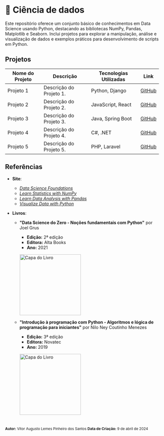 # 📘 Ciência de dados

Este repositório oferece um conjunto básico de conhecimentos em Data Science usando Python, destacando as bibliotecas NumPy, Pandas, Matplotlib e Seaborn. Inclui projetos para explorar a manipulação, análise e visualização de dados e exemplos práticos para desenvolvimento de scripts em Python.

## Projetos

| Nome do Projeto | Descrição | Tecnologias Utilizadas | Link |
|-----------------|-----------|------------------------|------|
| Projeto 1       | Descrição do Projeto 1.            | Python, Django       | [GitHub](https://github.com/usuario/projeto1) |
| Projeto 2       | Descrição do Projeto 2.            | JavaScript, React    | [GitHub](https://github.com/usuario/projeto2) |
| Projeto 3       | Descrição do Projeto 3.            | Java, Spring Boot    | [GitHub](https://github.com/usuario/projeto3) |
| Projeto 4       | Descrição do Projeto 4.            | C#, .NET             | [GitHub](https://github.com/usuario/projeto4) |
| Projeto 5       | Descrição do Projeto 5.            | PHP, Laravel         | [GitHub](https://github.com/usuario/projeto5) |



## Referências
- **Site**:
    - [*Data Science Foundations*](https://www.codecademy.com/enrolled/paths/data-science-foundations)
    - [*Learn Statistics with NumPy*](https://www.codecademy.com/enrolled/courses/intro-statistics-numpy)
    - [*Learn Data Analysis with Pandas*](https://www.codecademy.com/enrolled/courses/data-processing-pandas)
    - [*Visualize Data with Python*](https://www.codecademy.com/enrolled/paths/visualize-data-with-python)
    
- **Livros**:
  - **"Data Science do Zero - Noções fundamentais com Python"** por Joel Grus
    - **Edição:** 2ª edição
    - **Editora:** Alta Books
    - **Ano:** 2021
    <p align="left">
      <img src="https://github.com/vitorAugusto2/arquivos-de-estudo/assets/131685750/ee567fe5-e068-4c9d-99ba-e69a86e624dd" alt="Capa do Livro" width="200">
    </p>


  - **"Introdução à programação com Python - Algoritmos e lógica de programação para iniciantes"** por Nilo Ney Coutinho Menezes
    - **Edição:** 3ª edição
    - **Editora:** Novatec
    - **Ano:** 2019
    <p align="left">
      <img src="https://github.com/vitorAugusto2/arquivos-de-estudo/assets/131685750/77500055-b478-4c63-bf21-ce718aa12a41" alt="Capa do Livro" width="200">
    </p>

#

<sub>
    <strong>Autor:</strong> Vitor Augusto Lemes Pinheiro dos Santos
    <strong>Data de Criação:</strong> 9 de abril de 2024
</sub>
